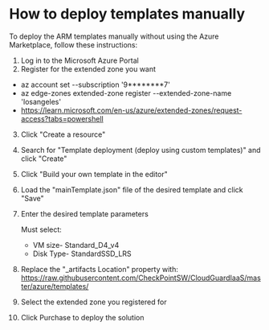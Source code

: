# How to deploy templates manually
To deploy the ARM templates manually without using the Azure Marketplace, follow these instructions:

1. Log in to the Microsoft Azure Portal
2. Register for the extended zone you want
- az account set --subscription '9********7'
- az edge-zones extended-zone register --extended-zone-name 'losangeles'
- https://learn.microsoft.com/en-us/azure/extended-zones/request-access?tabs=powershell

3. Click "Create a resource"
4. Search for "Template deployment (deploy using custom templates)" and click "Create"
5. Click "Build your own template in the editor"
6. Load the "mainTemplate.json" file of the desired template and click "Save"
7. Enter the desired template parameters

     Must select:
    - VM size- Standard_D4_v4
    - Disk Type- StandardSSD_LRS
      
8. Replace the "_artifacts Location" property with:
    https://raw.githubusercontent.com/CheckPointSW/CloudGuardIaaS/master/azure/templates/
9. Select the extended zone you registered for
10. Click Purchase to deploy the solution
